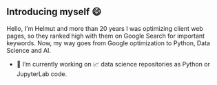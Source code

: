 ## Introducing myself :smile: 
Hello, I'm Helmut and more than 20 years I was optimizing client web pages, so they ranked high with them on Google Search for important keywords.
Now, my way goes from Google optimization to Python, Data Science and AI. 
- 🔭 I’m currently working on :chart_with_upwards_trend: data science repositories as Python or JupyterLab code.

<!--
**helmutnaber/helmutnaber** is a ✨ _special_ ✨ repository because its `README.md` (this file) appears on your GitHub profile.

Here are some ideas to get you started:

- 🔭 I’m currently working on repositories
- 🌱 I’m currently learning ...
- 👯 I’m looking to collaborate on ...
- 🤔 I’m looking for help with ...
- 💬 Ask me about ...
- 📫 How to reach me: ...
- 😄 Pronouns: ...
- ⚡ Fun fact: ...
-->
